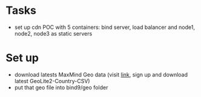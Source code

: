 # Tasks
* set up cdn POC with 5 containers: bind server, load balancer and node1, node2, node3 as static servers

# Set up

* download latests MaxMind Geo data (visit [link](https://dev.maxmind.com/geoip/geolite2-free-geolocation-data?lang=en), sign up and download latest GeoLite2-Country-CSV)
* put that geo file into bind9/geo folder
